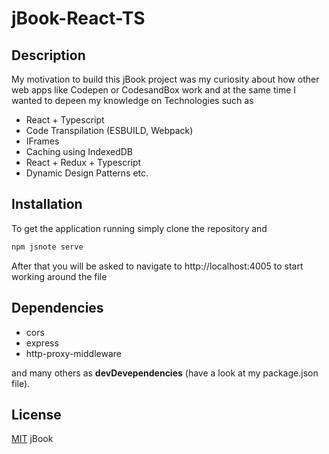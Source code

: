 # jBook-React-TS

## Description

My motivation to build this jBook project was my curiosity about how other web apps like Codepen or CodesandBox work and at the same time I wanted to depeen my knowledge on Technologies such as 

* React + Typescript
* Code Transpilation (ESBUILD,  Webpack)
* IFrames
* Caching using IndexedDB
* React + Redux + Typescript
* Dynamic Design Patterns etc.


## Installation

To get the application running simply clone the repository and

```bash
npm jsnote serve
```

After that you will be asked to navigate to http://localhost:4005 to start working around the file 

## Dependencies

* cors
* express
* http-proxy-middleware

and many others as **devDevependencies** (have a look at my package.json file).

## License
[MIT](https://choosealicense.com/licenses/mit/) jBook
